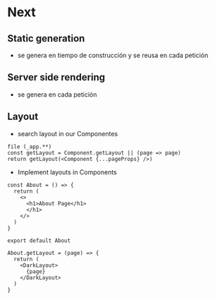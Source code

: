 # Next

## Static generation
- se genera en tiempo de construcción y se reusa en cada petición

## Server side rendering
- se genera en cada petición

## Layout
- search layout in our Componentes
```
file (_app.**)
const getLayout = Component.getLayout || (page => page) 
return getLayout(<Component {...pageProps} />)
```
- Implement layouts in Components
```
const About = () => {
  return (
    <>
      <h1>About Page</h1>
      </h1>
    </>
  )
}

export default About

About.getLayout = (page) => {
  return (
    <DarkLayout>
      {page}
    </DarkLayout>
  )
}
```

